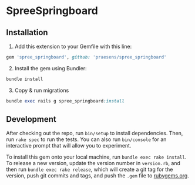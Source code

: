 # SpreeSpringboard

## Installation
1. Add this extension to your Gemfile with this line:
  ```ruby
  gem 'spree_springboard', github: 'praesens/spree_springboard'
  ```

2. Install the gem using Bundler:
  ```ruby
  bundle install
  ```

3. Copy & run migrations
  ```ruby
  bundle exec rails g spree_springboard:install
  ```

## Development

After checking out the repo, run `bin/setup` to install dependencies. Then, run `rake spec` to run the tests. You can also run `bin/console` for an interactive prompt that will allow you to experiment.

To install this gem onto your local machine, run `bundle exec rake install`. To release a new version, update the version number in `version.rb`, and then run `bundle exec rake release`, which will create a git tag for the version, push git commits and tags, and push the `.gem` file to [rubygems.org](https://rubygems.org).
